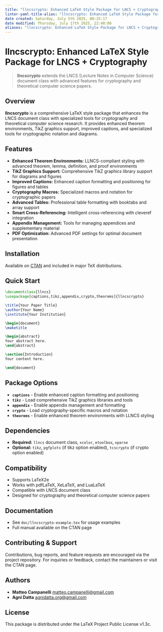 ```yaml
---
title: "llncscrypto: Enhanced LaTeX Style Package for LNCS + Cryptography"
linter-yaml-title-alias: "llncscrypto: Enhanced LaTeX Style Package for LNCS + Cryptography"
date created: Saturday, July 5th 2025, 00:25:17
date modified: Thursday, July 17th 2025, 22:40:00
aliases: "llncscrypto: Enhanced LaTeX Style Package for LNCS + Cryptography"
---
```


# llncscrypto: Enhanced LaTeX Style Package for LNCS + Cryptography

> **llncscrypto** extends the LNCS (Lecture Notes in Computer Science) document class with advanced features for cryptography and theoretical computer science papers.

## Overview

**llncscrypto** is a comprehensive LaTeX style package that enhances the LNCS document class with specialized tools for cryptography and theoretical computer science research. It provides enhanced theorem environments, TikZ graphics support, improved captions, and specialized tools for cryptographic notation and diagrams.

## Features

- **Enhanced Theorem Environments:** LLNCS-compliant styling with advanced theorem, lemma, definition, and proof environments
- **TikZ Graphics Support:** Comprehensive TikZ graphics library support for diagrams and figures
- **Improved Captions:** Enhanced caption formatting and positioning for figures and tables
- **Cryptography Macros:** Specialized macros and notation for cryptographic papers
- **Advanced Tables:** Professional table formatting with booktabs and array support
- **Smart Cross-Referencing:** Intelligent cross-referencing with cleveref integration
- **Appendix Management:** Tools for managing appendices and supplementary material
- **PDF Optimization:** Advanced PDF settings for optimal document presentation

## Installation

Available on [CTAN](https://ctan.org/pkg/llncscrypto) and included in major TeX distributions.

## Quick Start

```latex
\documentclass{llncs}
\usepackage[captions,tikz,appendix,crypto,theorems]{llncscrypto}

\title{Your Paper Title}
\author{Your Name}
\institute{Your Institution}

\begin{document}
\maketitle

\begin{abstract}
Your abstract here.
\end{abstract}

\section{Introduction}
Your content here.

\end{document}
```

## Package Options

- **`captions`** - Enable enhanced caption formatting and positioning
- **`tikz`** - Load comprehensive TikZ graphics libraries and tools
- **`appendix`** - Enable appendix management and formatting
- **`crypto`** - Load cryptography-specific macros and notation
- **`theorems`** - Enable enhanced theorem environments with LLNCS styling

## Dependencies

- **Required:** `llncs` document class, `xcolor`, `etoolbox`, `xparse`
- **Optional:** `tikz`, `pgfplots` (if tikz option enabled), `tcscrypto` (if crypto option enabled)

## Compatibility

- Supports LaTeX2e
- Works with pdfLaTeX, XeLaTeX, and LuaLaTeX
- Compatible with LNCS document class
- Designed for cryptography and theoretical computer science papers

## Documentation

- See `doc/llncscrypto-example.tex` for usage examples
- Full manual available on the CTAN page

## Contributing & Support

Contributions, bug reports, and feature requests are encouraged via the project repository. For inquiries or feedback, contact the maintainers or visit the CTAN page.

## Authors

- **Matteo Campanelli** <matteo.campanelli@gmail.com>
- **Agni Datta** <agnidatta.org@gmail.com>

## License

This package is distributed under the LaTeX Project Public License v1.3c.
